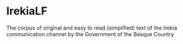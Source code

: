 # IrekiaLF
The corpus of original and easy to read (simplified) text of the Irekia communication channel by the Government of the Basque Country
